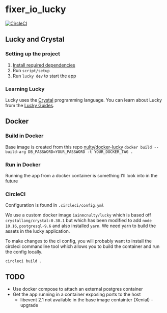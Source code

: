 # fixer_io_lucky

[![CircleCI](https://circleci.com/gh/nulty/fixer_io_lucky/tree/master.svg?style=svg)](https://circleci.com/gh/nulty/fixer_io_lucky/tree/master)


## Lucky and Crystal

### Setting up the project

1. [Install required dependencies](http://luckyframework.org/guides/installing.html#install-required-dependencies)
2. Run `script/setup`
3. Run `lucky dev` to start the app

### Learning Lucky

Lucky uses the [Crystal](https://crystal-lang.org) programming language. You can learn about Lucky from the [Lucky Guides](http://luckyframework.org/guides).

## Docker

### Build in Docker

Base image is created from this repo [nulty/docker-lucky](https://github.com/nulty/docker-lucky)
`docker build --build-arg DB_PASSWORD=YOUR_PASSWORD -t YOUR_DOCKER_TAG .`


### Run in Docker
  Running the app from a docker container is something I'll look into in the future

### CircleCI

Configuration is found in `.circleci/config.yml`

We use a custom docker image `iainmcnulty/lucky` which is based off `crystallang/crystal:0.30.1` but which has been modified to add `node 10.16`, `postgresql-9.6` and also installed `yarn`. We need yarn to build the assets in the lucky application.

To make changes to the ci config, you will probably want to install the circleci commandline tool which allows you to build the container and run the config locally.

`circleci build .`

## TODO
  - Use docker compose to attach an external postgres container
  - Get the app running in a container exposing ports to the host
    - libevent 2.1 not available in the base image containter (Xenial) - upgrade
